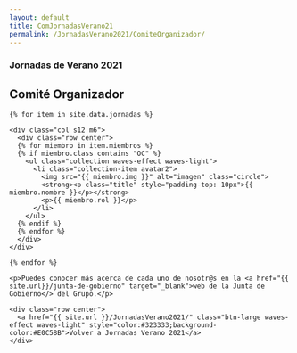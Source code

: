 ```yaml
---
layout: default
title: ComJornadasVerano21
permalink: /JornadasVerano2021/ComiteOrganizador/
---
```


<div class="no-pad-top" id="index-page">
  <div class="container">
        <h3 class="justify"><strong>Jornadas de Verano 2021</strong></h3>
          <h2 class="justify"><strong>Comité Organizador</strong></h2>

    {% for item in site.data.jornadas %}

    <div class="col s12 m6">
      <div class="row center">
      {% for miembro in item.miembros %}
      {% if miembro.class contains "OC" %}
        <ul class="collection waves-effect waves-light">
          <li class="collection-item avatar2">
            <img src="{{ miembro.img }}" alt="imagen" class="circle">
            <strong><p class="title" style="padding-top: 10px">{{ miembro.nombre }}</p></strong>
            <p>{{ miembro.rol }}</p>
          </li>
        </ul>
      {% endif %}
      {% endfor %}
      </div>
    </div>

    {% endfor %}

    <p>Puedes conocer más acerca de cada uno de nosotr@s en la <a href="{{ site.url}}/junta-de-gobierno" target="_blank">web de la Junta de Gobierno</> del Grupo.</p>

    <div class="row center">
      <a href="{{ site.url }}/JornadasVerano2021/" class="btn-large waves-effect waves-light" style="color:#323333;background-color:#E0C58B">Volver a Jornadas Verano 2021</a>
    </div>

